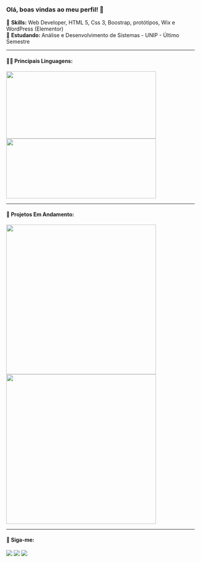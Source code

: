 ### Olá, boas vindas ao meu perfil! 👋

🌟 <b>Skills:</b> Web Developer, HTML 5, Css 3, Boostrap, protótipos, Wix e WordPress (Elementor)
<br>
🌟 <b>Estudando: </b> Análise e Desenvolvimento de Sistemas - UNIP - Último Semestre
<hr>
 
<div>
<h4>👨‍💻 Principais Linguagens:</h4>
<img align="center" height="180em" width="400px" src="https://github-readme-stats.vercel.app/api?username=luan-eduardo-moi&show_icons=true" />
<img align="center" height="160em" width="400px" src="https://github-readme-stats.vercel.app/api/top-langs/?username=luan-eduardo-moi" />
</div>

<hr/>

<div>
<h4>📘 Projetos Em Andamento:</h4>

<a href="https://github.com/luan-eduardo-moi/calculadora-de-valor-hora" target="blanck_">
<img align="center" width="400px" src="https://github-readme-stats.vercel.app/api/pin/?username=luan-eduardo-moi&repo=calculadora-de-valor-hora&theme=dark" />
</a>

<a href="https://github.com/luan-eduardo-moi/Sistema-Olimpiadas-2024" target="blanck_">
<img align="center" width="400px" src="https://github-readme-stats.vercel.app/api/pin/?username=luan-eduardo-moi&repo=Sistema-Olimpiadas-2024&theme=dark" />
</a>

</div>

<hr/>

<div>
<h4>🔗 Siga-me:</h4>
<a href="https://www.linkedin.com/in/luaneduardosilva" target="blanck_"><img src="https://img.shields.io/badge/LinkedIn-0077B5?style=for-the-badge&logo=linkedin&logoColor=white"/></a>
<a href="https://api.whatsapp.com/send?phone=5516-993449858" target="blanck_"><img src="https://img.shields.io/badge/WhatsApp-25D366?style=for-the-badge&logo=whatsapp&logoColor=white"/></a>
<a href="mailto:luaneduardo626@gmail.com" target="blanck_"><img src="https://img.shields.io/badge/Gmail-D14836?style=for-the-badge&logo=gmail&logoColor=white"/></a>
</div>
 
 
 
